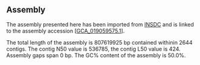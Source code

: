 **Assembly**
--------

The assembly presented here has been imported from [INSDC](http://www.insdc.org) and is linked to the assembly accession [[GCA_019059575.1](http://www.ebi.ac.uk/ena/data/view/GCA_019059575.1)].

The total length of the assembly is 807619925 bp contained withinin 2644 contigs.
The contig N50 value is 536785, the contig L50 value is 424.
Assembly gaps span 0 bp. The GC% content of the assembly is 50.0%.
